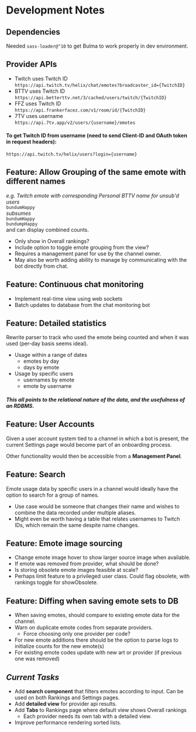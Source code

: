 
# Development Notes

## **Dependencies**
Needed `sass-loader@^10` to get Bulma to work properly in dev environment.

## **Provider APIs**
  - Twitch uses Twitch ID<br>
    `https://api.twitch.tv/helix/chat/emotes?broadcaster_id={TwitchID}`
  - BTTV uses Twitch ID<br>
    `https://api.betterttv.net/3/cached/users/twitch/{TwitchID}`
  - FFZ uses Twitch ID<br>
    `https://api.frankerfacez.com/v1/room/id/{TwitchID}`
  - 7TV uses username<br>
    `https://api.7tv.app/v2/users/{username}/emotes`

#### To get Twitch ID from username (need to send Client-ID and OAuth token in request headers):
  `https://api.twitch.tv/helix/users?login={username}`

## **Feature**: Allow Grouping of the same emote with different names
*e.g. Twitch emote with corresponding Personal BTTV name for unsub'd users*<br>
  `bundumHappy`<br>
  *subsumes*<br>
  `bundumHappy`<br>
  `bundumpHappy`<br>
and can display combined counts.
- Only show in Overall rankings?
- Include option to toggle emote grouping from the view?
- Requires a management panel for use by the channel owner. 
- May also be worth adding ability to manage by communicating with the bot directly from chat.

## **Feature**: Continuous chat monitoring
  - Implement real-time view using web sockets
  - Batch updates to database from the chat monitoring bot

## **Feature**: Detailed statistics
Rewrite parser to track who used the emote being counted and when it was used (per-day basis seems ideal).
  - Usage within a range of dates
    - emotes by day
    - days by emote
  - Usage by specific users
    - usernames by emote
    - emote by username 
#### *This all points to the relational nature of the data, and the usefulness of an RDBMS.*

## **Feature**: User Accounts
  Given a user account system tied to a channel in which a bot is present, the current Settings page would become part of an onboarding process.

  Other functionality would then be accessible from a **Management Panel**.


## **Feature**: Search
Emote usage data by specific users in a channel would ideally have the option to search for a group of names.
  - Use case would be someone that changes their name and wishes to combine the data recorded under multiple aliases.
  - Might even be worth having a table that relates usernames to Twitch IDs, which remain the same despite name changes.

## **Feature**: Emote image sourcing
  - Change emote image hover to show larger source image when available.
  - If emote was removed from provider, what should be done?
  - Is storing obsolete emote images feasible at scale? 
  - Perhaps limit feature to a privileged user class. Could flag obsolete, with rankings toggle for showObsolete.

## **Feature**: Diffing when saving emote sets to DB
  - When saving emotes, should compare to existing emote data for the channel.
  - Warn on duplicate emote codes from separate providers.
    - Force choosing only one provider per code?
  - For new emote additions there should be the option to parse logs to initialize counts for the new emote(s)
  - For existing emote codes update with new art or provider (if previous one was removed)
  
## ***Current Tasks***
  - Add **search component** that filters emotes according to input. Can be used on both Rankings and Settings pages.
  - Add **detailed view** for provider api results.
  - Add **Tabs** to Rankings page where default view shows Overall rankings
    - Each provider needs its own tab with a detailed view.
  - Improve performance rendering sorted lists.
